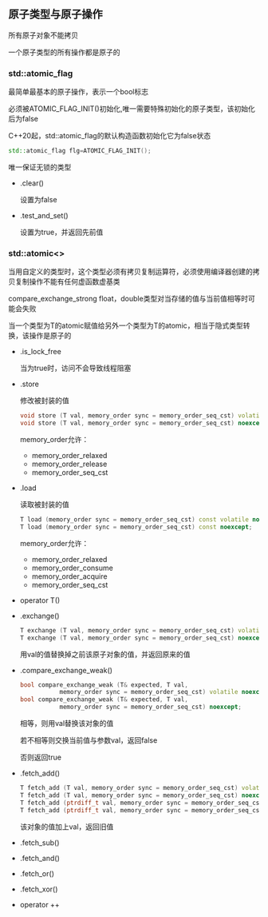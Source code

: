 ## 原子类型与原子操作

所有原子对象不能拷贝

一个原子类型的所有操作都是原子的

### std::atomic_flag

最简单最基本的原子操作，表示一个bool标志

必须被ATOMIC_FLAG_INIT()初始化,唯一需要特殊初始化的原子类型，该初始化后为false

C++20起，std::atomic_flag的默认构造函数初始化它为false状态

```cpp
std::atomic_flag flg=ATOMIC_FLAG_INIT();
```

唯一保证无锁的类型

- .clear()

  设置为false

- .test_and_set()

  设置为true，并返回先前值

### std::atomic<>

当用自定义的类型时，这个类型必须有拷贝复制运算符，必须使用编译器创建的拷贝复制操作不能有任何虚函数虚基类

compare_exchange_strong float，double类型对当存储的值与当前值相等时可能会失败

当一个类型为T的atomic赋值给另外一个类型为T的atomic，相当于隐式类型转换，该操作是原子的

- .is_lock_free

  当为true时，访问不会导致线程阻塞

- .store

  修改被封装的值

  ```cpp
  void store (T val, memory_order sync = memory_order_seq_cst) volatile noexcept;
  void store (T val, memory_order sync = memory_order_seq_cst) noexcept;
  ```

  memory_order允许：

  - memory_order_relaxed
  - memory_order_release
  - memory_order_seq_cst

- .load

  读取被封装的值

  ```cpp
  T load (memory_order sync = memory_order_seq_cst) const volatile noexcept;
  T load (memory_order sync = memory_order_seq_cst) const noexcept;
  ```

  memory_order允许：

  - memory_order_relaxed
  - memory_order_consume
  - memory_order_acquire
  - memory_order_seq_cst

- operator T()

- .exchange()

  ```cpp
  T exchange (T val, memory_order sync = memory_order_seq_cst) volatile noexcept;
  T exchange (T val, memory_order sync = memory_order_seq_cst) noexcept;
  ```

  用val的值替换掉之前该原子对象的值，并返回原来的值

- .compare_exchange_weak()

  ```cpp
  bool compare_exchange_weak (T& expected, T val,
             memory_order sync = memory_order_seq_cst) volatile noexcept;
  bool compare_exchange_weak (T& expected, T val,
             memory_order sync = memory_order_seq_cst) noexcept;
  ```

  相等，则用val替换该对象的值

  若不相等则交换当前值与参数val，返回false

  否则返回true

- .fetch_add()

  ```cpp
  T fetch_add (T val, memory_order sync = memory_order_seq_cst) volatile noexcept;
  T fetch_add (T val, memory_order sync = memory_order_seq_cst) noexcept;
  T fetch_add (ptrdiff_t val, memory_order sync = memory_order_seq_cst) volatile noexcept;
  T fetch_add (ptrdiff_t val, memory_order sync = memory_order_seq_cst) noexcept;
  ```

  该对象的值加上val，返回旧值

- .fetch_sub()

- .fetch_and()

- .fetch_or()

- .fetch_xor()

- operator ++